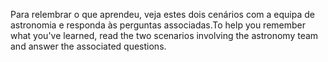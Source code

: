 <span data-ttu-id="b2139-101">Para relembrar o que aprendeu, veja estes dois cenários com a equipa de astronomia e responda às perguntas associadas.</span><span class="sxs-lookup"><span data-stu-id="b2139-101">To help you remember what you've learned, read the two scenarios involving the astronomy team and answer the associated questions.</span></span>